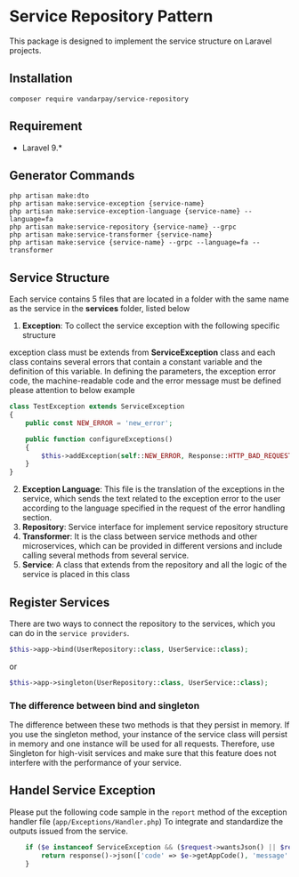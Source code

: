 # Service Repository Pattern

This package is designed to implement the service structure on Laravel projects.

## Installation

    composer require vandarpay/service-repository

## Requirement

- Laravel 9.*

## Generator Commands

    php artisan make:dto
    php artisan make:service-exception {service-name}
    php artisan make:service-exception-language {service-name} --language=fa
    php artisan make:service-repository {service-name} --grpc
    php artisan make:service-transformer {service-name}
    php artisan make:service {service-name} --grpc --language=fa --transformer

## Service Structure

Each service contains 5 files that are located in a folder with the same name as the service in the **services** folder,
listed below

1. **Exception**: To collect the service exception with the following specific structure

exception class must be extends from **ServiceException** class and each class contains several errors that contain a
constant variable and the definition of this variable. In defining the parameters, the exception error code, the
machine-readable code and the error message must be defined please attention to below example

```php
class TestException extends ServiceException
{
    public const NEW_ERROR = 'new_error';

    public function configureExceptions()
    {
        $this->addException(self::NEW_ERROR, Response::HTTP_BAD_REQUEST, 'this is a test exception');
    }
}
```

2. **Exception Language**: This file is the translation of the exceptions in the service, which sends the text related
   to the exception error to the user according to the language specified in the request of the error handling section.
3. **Repository**: Service interface for implement service repository structure
4. **Transformer**:  It is the class between service methods and other microservices, which can be provided in different
   versions and include calling several methods from several service.
5. **Service**: A class that extends from the repository and all the logic of the service is placed in this class

## Register Services

There are two ways to connect the repository to the services, which you can do in the `service providers`.

```php
$this->app->bind(UserRepository::class, UserService::class);
```

or

```php
$this->app->singleton(UserRepository::class, UserService::class);
```

### The difference between bind and singleton

The difference between these two methods is that they persist in memory. If you use the singleton method, your instance
of the service class will persist in memory and one instance will be used for all requests. Therefore, use Singleton for
high-visit services and make sure that this feature does not interfere with the performance of your service.

## Handel Service Exception

Please put the following code sample in the `report` method of the exception handler file (`app/Exceptions/Handler.php`)
To integrate and standardize the outputs issued from the service.

```php
    if ($e instanceof ServiceException && ($request->wantsJson() || $request->is('api/*'))) {
        return response()->json(['code' => $e->getAppCode(), 'message' => $e->getMessage()], $e->getCode());
    }
```
